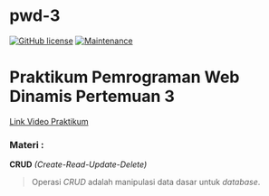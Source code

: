 # pwd-3

[![GitHub license](https://img.shields.io/github/license/Naereen/StrapDown.js.svg)](https://github.com/himawanTIF/pwd-3/blob/main/LICENSE)
[![Maintenance](https://img.shields.io/badge/Maintained%3F-yes-green.svg)](https://github.com/himawanTIF/pwd-3/graphs/commit-activity)

# Praktikum Pemrograman Web Dinamis Pertemuan 3
[Link Video Praktikum](https://drive.google.com/file/d/1cNilODZdYQlZmsbG_UDd26h3aQvEfo6k/view)

### Materi :

__CRUD__ *(Create-Read-Update-Delete)*
> Operasi *CRUD* adalah manipulasi data dasar untuk *database*.


